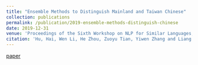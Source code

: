 ```yaml
---
title: "Ensemble Methods to Distinguish Mainland and Taiwan Chinese"
collection: publications
permalink: /publication/2019-ensemble-methods-distinguish-chinese
date: 2019-12-31
venue: 'Proceedings of the Sixth Workshop on NLP for Similar Languages, Varieties and Dialects at NAACL 2019'
citation: 'Hu, Hai, Wen Li, He Zhou, Zuoyu Tian, Yiwen Zhang and Liang Zou. (2019). &quot;Ensemble Methods to Distinguish Mainland and Taiwan Chinese.&quot; <i>Proceedings of the Sixth Workshop on NLP for Similar Languages, Varieties and Dialects at NAACL 2019</i>. Minneapolis, MN.'
---
```


[paper](http://yiwenzh29.github.io/files/2019-ensemble-methods-distinguish-chinese.pdf)
